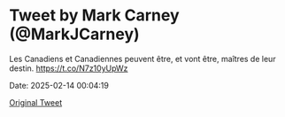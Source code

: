 # Tweet by Mark Carney (@MarkJCarney)

Les Canadiens et Canadiennes peuvent être, et vont être, maîtres de leur destin. https://t.co/N7z10yUpWz

Date: 2025-02-14 00:04:19

[Original Tweet](https://x.com/MarkJCarney/status/1890190296555884554)
